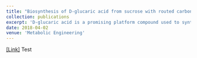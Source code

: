 ```yaml
---
title: "Biosynthesis of D-glucaric acid from sucrose with routed carbon distribution in metabolically engineered <i>Escherichia coli</i>"
collection: publications
excerpt: 'D-glucaric acid is a promising platform compound used to synthesize many other value-added or commodity chemicals'
date: 2018-04-02
venue: 'Metabolic Engineering'
---
```

[[Link]](https://www.sciencedirect.com/science/article/pii/S1096717617304846) Test

